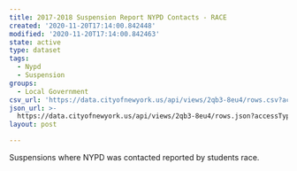 ```yaml
---
title: 2017-2018 Suspension Report NYPD Contacts - RACE
created: '2020-11-20T17:14:00.842448'
modified: '2020-11-20T17:14:00.842463'
state: active
type: dataset
tags:
  - Nypd
  - Suspension
groups:
  - Local Government
csv_url: 'https://data.cityofnewyork.us/api/views/2qb3-8eu4/rows.csv?accessType=DOWNLOAD'
json_url: >-
  https://data.cityofnewyork.us/api/views/2qb3-8eu4/rows.json?accessType=DOWNLOAD
layout: post

---
```

Suspensions where NYPD was contacted reported by students race.
